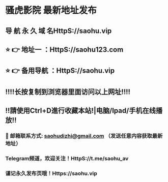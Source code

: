 # 骚虎影院 最新地址发布 
## 导 航 永 久 域 名HttpS://saohu.vip
## ⭐️ 👉 地址一 ：HttpS://saohu123.com
## ⭐️ 👉 备用导航 ：HttpS://saohu.vip
## ‼️‼️长按复制到浏览器里面访问以上网址‼️‼️
## ‼️請使用Ctrl+D進行收藏本站!|电脑/Ipad/手机在线播放‼️
### 📧 邮箱联系方式: saohudizhi@gmail.com （发送任意内容获取最新地址）
### Telegram频道，欢迎关注！HttpS://t.me/saohu_av
### 谨记永久发布页哦！Https://saohu.vip
